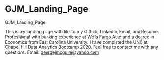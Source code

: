 # GJM_Landing_Page
GJM_Landing_Page

This is my landing page with liks to my Github, LinkedIn, Email, and Resume. 
Profeshional with banking experience at Wells Fargo Auto and a degree in Economics from East Carolina University.
I have completed the UNC at Chapel Hill Data Analytics Bootcamp 2020.
Feel free to contact me with any questions. Email: georgejmcguire@yahoo.com 